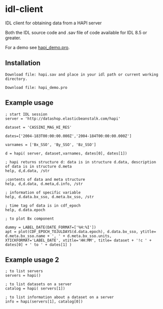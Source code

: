 # idl-client

IDL client for obtaining data from a HAPI server

Both the IDL source code and .sav file of code available for IDL 8.5 or greater.

For a demo see [hapi_demo.pro](https://github.com/hapi-server/client-idl/blob/master/hapi_demo.pro).

## Installation
```
Download file: hapi.sav and place in your idl path or current working directory.

Download file: hapi_demo.pro
```
## Example usage

```
; start IDL session
server = 'http://datashop.elasticbeanstalk.com/hapi'

dataset = 'CASSINI_MAG_HI_RES'

dates=['2004-183T00:00:00.000Z','2004-184T00:00:00.000Z']

varnames = ['Bx_SSO', 'By_SSO', 'Bz_SSO']

d = hapi( server, dataset,varnames, dates[0], dates[1])

; hapi returns structure d: data is in structure d.data, description of data is in structure d.meta
help, d,d.data, /str

;contents of data and meta structure
help, d,d.data, d.meta,d.info, /str

; information of specific variable
help, d.data.bx_sso, d.meta.bx_sso, /str

; time tag of data is in cdf_epoch
help, d.data.epoch

; to plot Bx component

dummy = LABEL_DATE(DATE_FORMAT=['%H:%I'])  
apt = plot(CDF_EPOCH_TOJULDAYS(d.data.epoch), d.data.bx_sso, ytitle= d.meta.bx_sso.name + ', ' + d.meta.bx_sso.units, XTICKFORMAT='LABEL_DATE', xtitle='HH:MM', title= dataset + '!c ' + dates[0] + ' to ' + dates[1] )

```
## Example usage 2
```
; to list servers
servers = hapi()

; to list datasets on a server
catalog = hapi( servers[1]) 

; to list information about a dataset on a server
info = hapi(servers[1], catalog[0])

```
